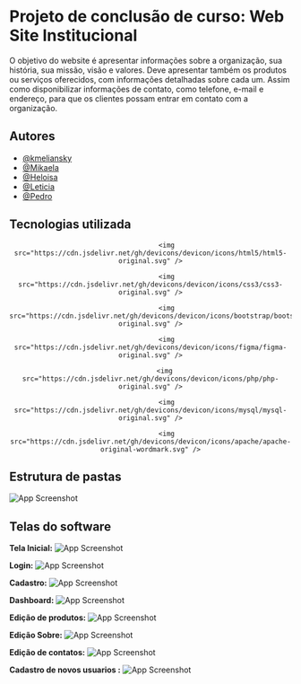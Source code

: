 
# Projeto de conclusão de curso: Web Site Institucional

O objetivo do website é apresentar informações sobre a organização, sua história,
sua missão, visão e valores. Deve apresentar também os produtos ou serviços
oferecidos, com informações detalhadas sobre cada um. Assim como disponibilizar
informações de contato, como telefone, e-mail e endereço, para que os clientes
possam entrar em contato com a organização.

## Autores

- [@kmeliansky](https://www.github.com/octokatherine)
- [@Mikaela](https://www.github.com/octokatherine)
- [@Heloisa](https://www.github.com/octokatherine)
- [@Leticia](https://www.github.com/octokatherine)
- [@Pedro](https://www.github.com/octokatherine)

## Tecnologias utilizada


<div align="center">
 
            <img src="https://cdn.jsdelivr.net/gh/devicons/devicon/icons/html5/html5-original.svg" />
              
            <img src="https://cdn.jsdelivr.net/gh/devicons/devicon/icons/css3/css3-original.svg" />
          
            <img src="https://cdn.jsdelivr.net/gh/devicons/devicon/icons/bootstrap/bootstrap-original.svg" />
          
            <img src="https://cdn.jsdelivr.net/gh/devicons/devicon/icons/figma/figma-original.svg" />
          
</div>       


<div align="center"> 

           <img src="https://cdn.jsdelivr.net/gh/devicons/devicon/icons/php/php-original.svg" />
          
            <img src="https://cdn.jsdelivr.net/gh/devicons/devicon/icons/mysql/mysql-original.svg" />
          
            <img src="https://cdn.jsdelivr.net/gh/devicons/devicon/icons/apache/apache-original-wordmark.svg" />
</div> 

## Estrutura de pastas

![App Screenshot](https://via.placeholder.com/468x300?text=App+Screenshot+Here)

## Telas do software

**Tela Inicial:** 
![App Screenshot](https://via.placeholder.com/468x300?text=App+Screenshot+Here)

**Login:** 
![App Screenshot](https://via.placeholder.com/468x300?text=App+Screenshot+Here)

**Cadastro:** 
![App Screenshot](https://via.placeholder.com/468x300?text=App+Screenshot+Here)

**Dashboard:** 
![App Screenshot](https://via.placeholder.com/468x300?text=App+Screenshot+Here)

**Edição de produtos:** 
![App Screenshot](https://via.placeholder.com/468x300?text=App+Screenshot+Here)

**Edição Sobre:** 
![App Screenshot](https://via.placeholder.com/468x300?text=App+Screenshot+Here)

**Edição de contatos:** 
![App Screenshot](https://via.placeholder.com/468x300?text=App+Screenshot+Here)

**Cadastro de novos usuarios :** 
![App Screenshot](https://via.placeholder.com/468x300?text=App+Screenshot+Here)



